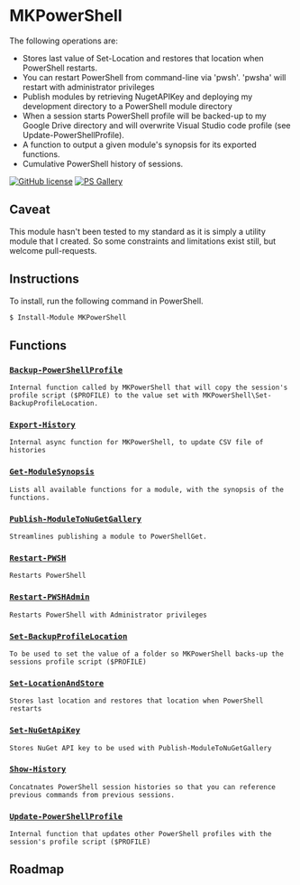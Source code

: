 # MKPowerShell

The following operations are:

* Stores last value of Set-Location and restores that location when PowerShell restarts.
* You can restart PowerShell from command-line via 'pwsh'.  'pwsha' will restart with administrator privileges
* Publish modules by retrieving NugetAPIKey and deploying my development directory to a PowerShell module directory
* When a session starts PowerShell profile will be backed-up to my Google Drive directory and will overwrite Visual Studio code profile (see Update-PowerShellProfile).
* A function to output a given module's synopsis for its exported functions.
* Cumulative PowerShell history of sessions.

[![GitHub license](https://img.shields.io/badge/license-MIT-blue.svg)](https://github.com/marckassay/MKPowerShell/blob/master/LICENSE) [![PS Gallery](https://img.shields.io/badge/install-PS%20Gallery-blue.svg)](https://www.powershellgallery.com/packages/MKPowerShell/)

## Caveat

This module hasn't been tested to my standard as it is simply a utility module that I created.  So some constraints and limitations exist still, but welcome pull-requests.

## Instructions

To install, run the following command in PowerShell.

```powershell
$ Install-Module MKPowerShell
```

## Functions

### [```Backup-PowerShellProfile```](https://github.com/marckassay/MKPowerShell/blob/master/docs/Backup-PowerShellProfile.md)

    Internal function called by MKPowerShell that will copy the session's profile script ($PROFILE) to the value set with MKPowerShell\Set-BackupProfileLocation.
 
### [```Export-History```](https://github.com/marckassay/MKPowerShell/blob/master/docs/Export-History.md)

    Internal async function for MKPowerShell, to update CSV file of histories
 
### [```Get-ModuleSynopsis```](https://github.com/marckassay/MKPowerShell/blob/master/docs/Get-ModuleSynopsis.md)

    Lists all available functions for a module, with the synopsis of the functions.
 
### [```Publish-ModuleToNuGetGallery```](https://github.com/marckassay/MKPowerShell/blob/master/docs/Publish-ModuleToNuGetGallery.md)

    Streamlines publishing a module to PowerShellGet.
 
### [```Restart-PWSH```](https://github.com/marckassay/MKPowerShell/blob/master/docs/Restart-PWSH.md)

    Restarts PowerShell
 
### [```Restart-PWSHAdmin```](https://github.com/marckassay/MKPowerShell/blob/master/docs/Restart-PWSHAdmin.md)

    Restarts PowerShell with Administrator privileges
 
### [```Set-BackupProfileLocation```](https://github.com/marckassay/MKPowerShell/blob/master/docs/Set-BackupProfileLocation.md)

    To be used to set the value of a folder so MKPowerShell backs-up the sessions profile script ($PROFILE)
 
### [```Set-LocationAndStore```](https://github.com/marckassay/MKPowerShell/blob/master/docs/Set-LocationAndStore.md)

    Stores last location and restores that location when PowerShell restarts
 
### [```Set-NuGetApiKey```](https://github.com/marckassay/MKPowerShell/blob/master/docs/Set-NuGetApiKey.md)

    Stores NuGet API key to be used with Publish-ModuleToNuGetGallery
 
### [```Show-History```](https://github.com/marckassay/MKPowerShell/blob/master/docs/Show-History.md)

    Concatnates PowerShell session histories so that you can reference previous commands from previous sessions.
 
### [```Update-PowerShellProfile```](https://github.com/marckassay/MKPowerShell/blob/master/docs/Update-PowerShellProfile.md)

    Internal function that updates other PowerShell profiles with the session's profile script ($PROFILE)

## Roadmap
